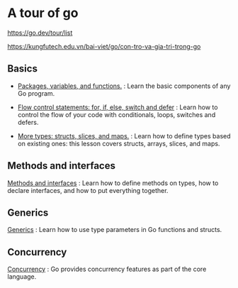 # A tour of go

https://go.dev/tour/list

https://kungfutech.edu.vn/bai-viet/go/con-tro-va-gia-tri-trong-go

## Basics

- [Packages, variables, and functions.](./Basics/packages_variables_functions.md) : Learn the basic components of any Go program.

- [Flow control statements: for, if, else, switch and defer](./Basics/control_statements.md) : Learn how to control the flow of your code with conditionals, loops, switches and defers.

- [More types: structs, slices, and maps.](./Basics/structs_slices_maps.md) : Learn how to define types based on existing ones: this lesson covers structs, arrays, slices, and maps.

## Methods and interfaces

[Methods and interfaces](./methods_and_interfaces.md) : Learn how to define methods on types, how to declare interfaces, and how to put everything together.

## Generics

[Generics](./generics.md) : Learn how to use type parameters in Go functions and structs.

## Concurrency

[Concurrency](./concurrency.md) : Go provides concurrency features as part of the core language.

